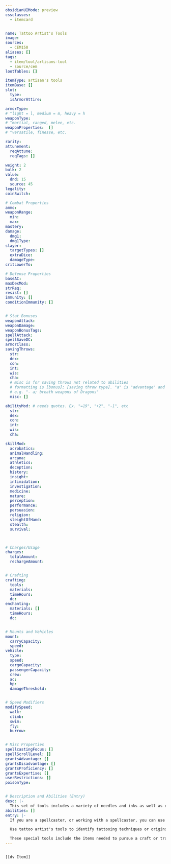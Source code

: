 ```yaml
---
obsidianUIMode: preview
cssclasses:
  - itemcard


name: Tattoo Artist's Tools
image: 
sources: 
  - CEM150
aliases: []
tags: 
  - item/tool/artisans-tool
  - source/cem
lootTables: []

itemType: artisan's tools
itemBase: []
slot:
  type: 
  isArmorAttire: 

armorType:  
# ^light = l, medium = m, heavy = h
weaponType:
# ^martial, ranged, melee, etc.
weaponProperties:  []
# ^versatile, finesse, etc.  

rarity: 
attunement:
  reqAttune: 
  reqTags: []

weight: 2
bulk: 2
value:
  dnd: 15
  source: 45
legality:
coinSwitch: 

# Combat Properties
ammo:
weaponRange:
  min: 
  max: 
mastery: 
damage:
  dmg1: 
  dmg1Type:  
slayer:
  targetTypes: []
  extraDice: 
  damageType: 
critLowerTo: 

# Defense Properties
baseAC: 
maxDexMod: 
strReq: 
resist: []
immunity: []
conditionImmunity: []


# Stat Bonuses
weaponAttack: 
weaponDamage: 
weaponBonusTags:
spellAttack:
spellSaveDC:
armorClass: 
savingThrows: 
  str:
  dex:
  con:
  int:
  wis:
  cha:
  # misc is for saving throws not related to abilities
  # formatting is [bonus]; [saving throw type]. "a" is "advantage" and 1,2,3 are for +1,+2,+3 etc. 
  # e.g. "- a; breath weapons of Dragons"
  misc: []

abilityMod: # needs quotes. Ex. "=19", "+2", "-1", etc
  str: 
  dex: 
  con: 
  int: 
  wis: 
  cha: 

skillMod:
  acrobatics:
  animalHandling:
  arcana:
  athletics:
  deception:
  history:
  insight:
  intimidation:
  investigation:
  medicine:
  nature:
  perception:
  performance:
  persuasion:
  religion:
  sleightOfHand:
  stealth:
  survival:



# Charges/Usage
charges:
  totalAmount: 
  rechargeAmount: 


# Crafting
crafting:
  tools: 
  materials:
  timeHours: 
  dc: 
enchanting:
  materials: []
  timeHours: 
  dc: 


# Mounts and Vehicles
mount:
  carryCapacity:
  speed:
vehicle:
  type: 
  speed:
  cargoCapacity: 
  passengerCapacity: 
  crew: 
  ac: 
  hp: 
  damageThreshold: 


# Speed Modifiers
modifySpeed:
  walk:
  climb:
  swim:
  fly:
  burrow:


# Misc Properties
spellcastingFocus: []
spellScrollLevel: []
grantsAdvantage: []
grantsDisadvantage: []
grantsProficiency: []
grantsExpertise: []
userRestrictions: []
poisonType: 


# Description and Abilities (Entry)
desc: |-
  This set of tools includes a variety of needles and inks as well as ointments and various treatments used to create tattoos on the skin of animals and humanoids.
abilities: []
entry: |-
  If you are a spellcaster, or working with a spellcaster, you can use these tools to inscribe a [[spell scroll]] into the skin of a living creature, creating a temporary tattoo. Each limb and the torso of a humanoid is large enough for a single spell. The costs and time needed for inscription are the same as for an equivalent [[spell scroll]]. Humanoids can see and read the [[spell scroll|spell scrolls]] on their own bodies when not covered by heavy clothing; such creatures can employ the tattoos as normal [[spell scroll|spell scrolls]] if they otherwise able to use [[spell scroll|spell scrolls]]. Another spellcaster can read uncovered [[spell scroll]] tattoos if the decorated creature is cooperative, [[restrained]], or [[unconscious]].

  Use tattoo artist's tools to identify tattooing techniques or origins (DC 10) or create tattoos with hidden meanings or messages (DC 20).

  These special tools include the items needed to pursue a craft or trade. Proficiency with a set of artisan's tools lets you add your proficiency bonus to any ability checks you make using the tools in your craft. Each type of artisan's tools requires a separate proficiency.
---
```


```meta-bind-embed

[[dv Item]]

```